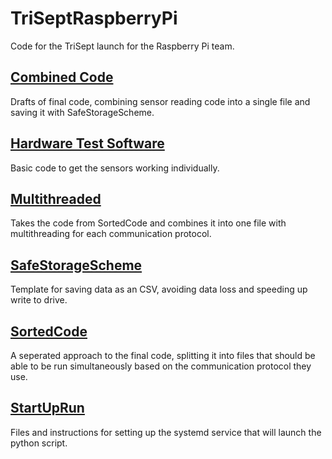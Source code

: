 # TriSeptRaspberryPi
Code for the TriSept launch for the Raspberry Pi team.

## [Combined Code](/CombinedCode/)
Drafts of final code, combining sensor reading code into a single file and saving it with SafeStorageScheme.

## [Hardware Test Software](/Hardware%20test%20software/)
Basic code to get the sensors working individually.

## [Multithreaded](/Multithreaded/)
Takes the code from SortedCode and combines it into one file with multithreading for each communication protocol.

## [SafeStorageScheme](/SafeStorageScheme/)
Template for saving data as an CSV, avoiding data loss and speeding up write to drive.

## [SortedCode](/SortedCode/)
A seperated approach to the final code, splitting it into files that should be able to be run simultaneously based on the communication protocol they use.  

## [StartUpRun](/StartUpRun/)
Files and instructions for setting up the systemd service that will launch the python script.

